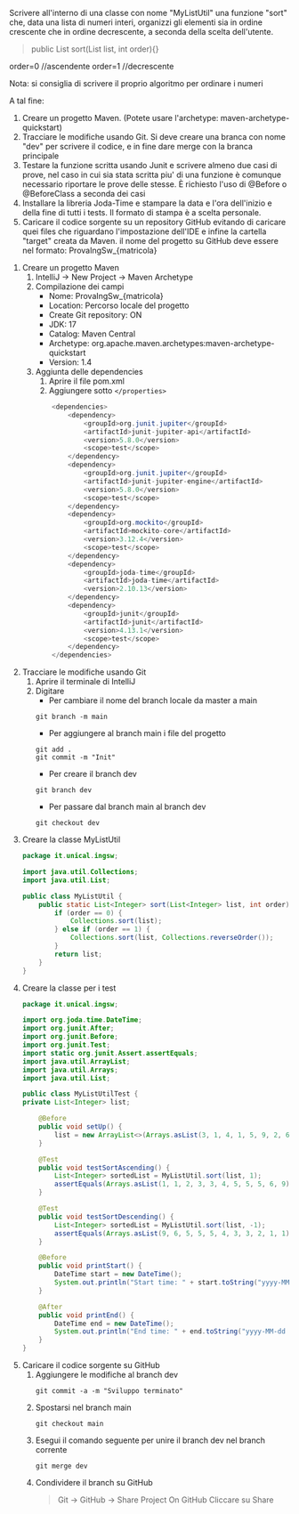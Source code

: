 Scrivere all'interno di una classe con nome "MyListUtil" una funzione "sort" che, data una lista di numeri interi, organizzi gli elementi sia in ordine crescente che in ordine decrescente, a seconda della scelta dell'utente.
> public List<integer> sort(List <integer> list, int order){}

order=0 //ascendente
order=1 //decrescente

Nota: si consiglia di scrivere il proprio algoritmo per ordinare i numeri

A tal fine:
1. Creare un progetto Maven. (Potete usare l'archetype: maven-archetype-quickstart)
2. Tracciare le modifiche usando Git. Si deve creare una branca con nome "dev" per scrivere il codice, e in fine dare merge con la branca principale
3. Testare la funzione scritta usando Junit e scrivere almeno due casi di prove, nel caso in cui sia stata scritta piu' di una funzione è comunque necessario riportare le prove delle stesse. È richiesto l'uso di @Before o @BeforeClass a seconda dei casi
4. Installare la libreria Joda-Time e stampare la data e l'ora dell'inizio e della fine di tutti i tests. Il formato di stampa è a scelta personale.
5. Caricare il codice sorgente su un repository GitHub evitando di caricare quei files che riguardano l'impostazione dell'IDE e infine la cartella "target" creata da Maven. il nome del progetto su GitHub deve essere nel formato: ProvaIngSw_{matricola}

<ul></ul>

1. Creare un progetto Maven
    1. IntelliJ -> New Project -> Maven Archetype
    2. Compilazione dei campi
        - Nome: ProvaIngSw_{matricola}
        - Location: Percorso locale del progetto
        - Create Git repository: ON
        - JDK: 17
        - Catalog: Maven Central
        - Archetype: org.apache.maven.archetypes:maven-archetype-quickstart
        - Version: 1.4
    3. Aggiunta delle dependencies
        1. Aprire il file pom.xml
        2. Aggiungere sotto `</properties>`
        ``` java
            <dependencies>
                <dependency>
                    <groupId>org.junit.jupiter</groupId>
                    <artifactId>junit-jupiter-api</artifactId>
                    <version>5.8.0</version>
                    <scope>test</scope>
                </dependency>
                <dependency>
                    <groupId>org.junit.jupiter</groupId>
                    <artifactId>junit-jupiter-engine</artifactId>
                    <version>5.8.0</version>
                    <scope>test</scope>
                </dependency>
                <dependency>
                    <groupId>org.mockito</groupId>
                    <artifactId>mockito-core</artifactId>
                    <version>3.12.4</version>
                    <scope>test</scope>
                </dependency>
                <dependency>
                    <groupId>joda-time</groupId>
                    <artifactId>joda-time</artifactId>
                    <version>2.10.13</version>
                </dependency>
                <dependency>
                    <groupId>junit</groupId>
                    <artifactId>junit</artifactId>
                    <version>4.13.1</version>
                    <scope>test</scope>
                </dependency>
            </dependencies>
        ```
2. Tracciare le modifiche usando Git
    1. Aprire il terminale di IntelliJ
    2. Digitare
        -  Per cambiare il nome del branch locale da master a main 
        ``` 
        git branch -m main
        ```
        - Per aggiungere al branch main i file del progetto
        ``` 
        git add .
        git commit -m "Init"
        ```
        - Per creare il branch dev
        ``` 
        git branch dev
        ```
        - Per passare dal branch main al branch dev
        ``` 
        git checkout dev
        ```
3. Creare la classe MyListUtil
    ``` java
    package it.unical.ingsw;

    import java.util.Collections;
    import java.util.List;

    public class MyListUtil {
        public static List<Integer> sort(List<Integer> list, int order) {
            if (order == 0) {
                Collections.sort(list);
            } else if (order == 1) {
                Collections.sort(list, Collections.reverseOrder());
            }
            return list;
        }
    }
    ```
4. Creare la classe per i test
    ``` java
    package it.unical.ingsw;

    import org.joda.time.DateTime;
    import org.junit.After;
    import org.junit.Before;
    import org.junit.Test;
    import static org.junit.Assert.assertEquals;
    import java.util.ArrayList;
    import java.util.Arrays;
    import java.util.List;
    
    public class MyListUtilTest {
    private List<Integer> list;
    
        @Before
        public void setUp() {
            list = new ArrayList<>(Arrays.asList(3, 1, 4, 1, 5, 9, 2, 6, 5, 3, 5));
        }
    
        @Test
        public void testSortAscending() {
            List<Integer> sortedList = MyListUtil.sort(list, 1);
            assertEquals(Arrays.asList(1, 1, 2, 3, 3, 4, 5, 5, 5, 6, 9), sortedList);
        }
    
        @Test
        public void testSortDescending() {
            List<Integer> sortedList = MyListUtil.sort(list, -1);
            assertEquals(Arrays.asList(9, 6, 5, 5, 5, 4, 3, 3, 2, 1, 1), sortedList);
        }
    
        @Before
        public void printStart() {
            DateTime start = new DateTime();
            System.out.println("Start time: " + start.toString("yyyy-MM-dd HH:mm:ss.SSS"));
        }
    
        @After
        public void printEnd() {
            DateTime end = new DateTime();
            System.out.println("End time: " + end.toString("yyyy-MM-dd HH:mm:ss.SSS"));
        }
    }
    ```
5. Caricare il codice sorgente su GitHub
    1. Aggiungere le modifiche al branch dev
        ```
        git commit -a -m "Sviluppo terminato"
        ```
    2. Spostarsi nel branch main
        ```
        git checkout main
        ```
    3.  Esegui il comando seguente per unire il branch dev nel branch corrente
        ```
        git merge dev
        ```
    4. Condividere il branch su GitHub
        > Git -> GitHub -> Share Project On GitHub
        > Cliccare su Share
